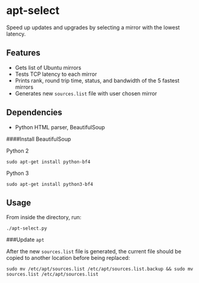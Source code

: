 apt-select
========

Speed up updates and upgrades by selecting a mirror with the lowest latency.

Features
-----------

- Gets list of Ubuntu mirrors
- Tests TCP latency to each mirror
- Prints rank, round trip time, status, and bandwidth of the 5 fastest mirrors
- Generates new `sources.list` file with user chosen mirror

Dependencies
------------

- Python HTML parser, BeautifulSoup

####Install BeautifulSoup

Python 2

    sudo apt-get install python-bf4

Python 3

    sudo apt-get install python3-bf4


Usage
-----

From inside the directory, run:

    ./apt-select.py

###Update `apt`

After the new `sources.list` file is generated, the current file should be copied to another location before being replaced:

    sudo mv /etc/apt/sources.list /etc/apt/sources.list.backup && sudo mv sources.list /etc/apt/sources.list

